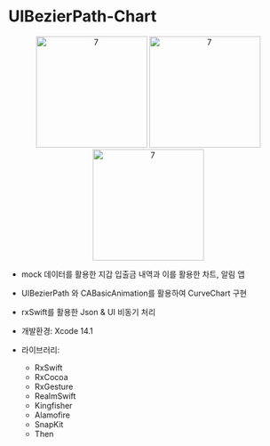 # UIBezierPath-Chart

<p align="center">
<img width="200" alt="7" src="https://github.com/SloWax/Resume/assets/62653558/84ff70d7-a09d-4673-a423-a7d1869f0490">
<img width="200" alt="7" src="https://github.com/SloWax/Resume/assets/62653558/c4493e98-bda8-48f6-8515-61a2db2d05f9">
<img width="200" alt="7" src="https://github.com/SloWax/Resume/assets/62653558/6f9f0ba3-a435-439f-b27e-e6bb6bc3a89e">
</p>

- mock 데이터를 활용한 지갑 입출금 내역과 이를 활용한 차트, 알림 앱
- UIBezierPath 와 CABasicAnimation를 활용하여 CurveChart 구현
- rxSwift를 활용한 Json & UI 비동기 처리

- 개발환경: Xcode 14.1

- 라이브러리: 
  - RxSwift
  - RxCocoa
  - RxGesture
  - RealmSwift
  - Kingfisher
  - Alamofire
  - SnapKit
  - Then